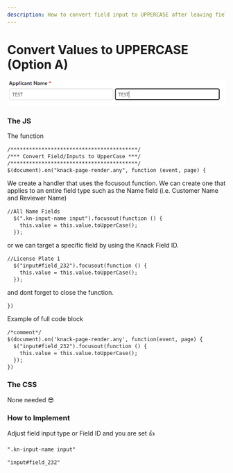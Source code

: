 ```yaml
---
description: How to convert field input to UPPERCASE after leaving field selection
---
```


# Convert Values to UPPERCASE (Option A)

![an Applicant Name converting to UPPERCASE after leaving the field](<../../../.gitbook/assets/image (179).png>)

### The JS

The function

```
/*****************************************/
/*** Convert Field/Inputs to UpperCase ***/
/*****************************************/
$(document).on("knack-page-render.any", function (event, page) {
```

We create a handler that uses the focusout function. We can create one that applies to an entire field type such as the Name field (i.e. Customer Name and Reviewer Name)

```
//All Name Fields
  $(".kn-input-name input").focusout(function () {
    this.value = this.value.toUpperCase();
  });
```

or we can target a specific field by using the Knack Field ID.

```
//License Plate 1
  $("input#field_232").focusout(function () {
    this.value = this.value.toUpperCase();
  });
```

and dont forget to close the function.

```
})
```

Example of full code block

```
/*comment*/
$(document).on('knack-page-render.any', function(event, page) {
  $("input#field_232").focusout(function () {
    this.value = this.value.toUpperCase();
  });
})
```

### The CSS

None needed 😎

### How to Implement

Adjust field input type or Field ID and you are set 👍

```
".kn-input-name input"
```

```
"input#field_232"
```
